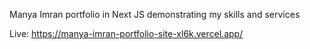 Manya Imran portfolio in Next JS demonstrating my skills and services

Live: https://manya-imran-portfolio-site-xl6k.vercel.app/
